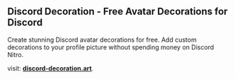 ## Discord Decoration - Free Avatar Decorations for Discord

Create stunning Discord avatar decorations for free. Add custom decorations to your profile picture without spending money on Discord Nitro.

visit: <a href="https://discord-decoration.art/" rel="dofollow"><strong>discord-decoration.art</strong></a>.
